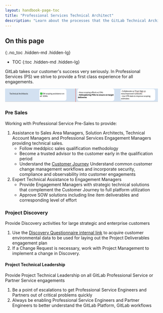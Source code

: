 ```yaml
---
layout: handbook-page-toc
title: "Professional Services Technical Architect"
description: "Learn about the processes that the GitLab Technical Architect team uses for technical leadership, enablement and to deliver successful engagements with Customers."
---
```

 
## On this page
{:.no_toc .hidden-md .hidden-lg}
 
- TOC
{:toc .hidden-md .hidden-lg}
 
GitLab takes our customer's success very seriously. In Professional Services (PS) we strive to provide a first class experience for all engagements.
 
![](./ta-roadmap.png)
### Pre Sales
Working with Professional Service Pre-Sales to provide:
 1. Assistance to Sales Area Managers, Solution Architects, Technical Account Managers and Professional Services Engagement Managers providing technical sales.
       - Follow meddpicc sales qualification methodology
       - Become a trusted advisor to the customer early in the qualification period
       - Understand the [Customer Journey](https://about.gitlab.com/handbook/customer-success/vision/#high-level-visual-of-gitlab-adoption-journey)
       Understand common customer change management workflows and incorporate security, compliance and observability into customer engagements
 2. Expert Technical Assistance to Engagement Managers
       - Provide Engagement Managers with strategic technical solutions that complement the Customer Journey to full platform utilization
       - Approve SOW solutions including line item deliverables and corresponding level of effort
### Project Discovery
 
Provide Discovery activities for large strategic and enterprise customers
 1. Use the [Discovery Questionnaire internal link](https://docs.google.com/document/d/11CVuqRU0VFS6Ozd52vUYNNrGMcq21iIFhe3WTMP3ZDE/edit?usp=sharing) to acquire customer environmental data to be used for laying out the Project Deliverables engagement plan
 2. If a Change Request is necessary, work with Project Management to implement a change in Discovery.
 
#### Project Technical Leadership
 
Provide Project Technical Leadership on all GitLab Professional Service or Partner Service engagements
 1. Be a point of escalations to get Professional Service Engineers and Partners out of critical problems quickly
 2. Always be enabling Professional Service Engineers and Partner Engineers to better understand the GitLab Platform, GitLab workflows

